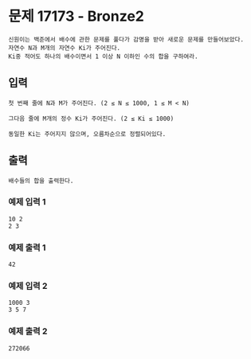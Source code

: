 # 문제 17173 - Bronze2
    신원이는 백준에서 배수에 관한 문제를 풀다가 감명을 받아 새로운 문제를 만들어보았다. 
    자연수 N과 M개의 자연수 Ki가 주어진다. 
    Ki중 적어도 하나의 배수이면서 1 이상 N 이하인 수의 합을 구하여라.

## 입력
    첫 번째 줄에 N과 M가 주어진다. (2 ≤ N ≤ 1000, 1 ≤ M < N)

    그다음 줄에 M개의 정수 Ki가 주어진다. (2 ≤ Ki ≤ 1000)

    동일한 Ki는 주어지지 않으며, 오름차순으로 정렬되어있다.

## 출력
    배수들의 합을 출력한다.

### 예제 입력 1
    10 2
    2 3
### 예제 출력 1
    42
### 예제 입력 2
    1000 3
    3 5 7
### 예제 출력 2
    272066